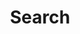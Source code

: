 ---
title: "Search" # in any language you want
layout: "search" # is necessary
# url: "/archive"
# description: "Description for Search"
summary: "search"
placeholder: "?"
---